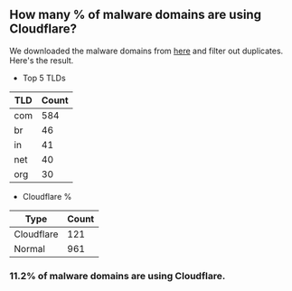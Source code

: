 ## How many % of malware domains are using Cloudflare?


We downloaded the malware domains from [here](https://urlhaus.abuse.ch) and filter out duplicates.
Here's the result.


[//]: # (start replacement)


- Top 5 TLDs

| TLD | Count |
| --- | --- |
| com | 584 |
| br | 46 |
| in | 41 |
| net | 40 |
| org | 30 |


- Cloudflare %

| Type | Count |
| --- | --- |
| Cloudflare | 121 |
| Normal | 961 |


### 11.2% of malware domains are using Cloudflare.